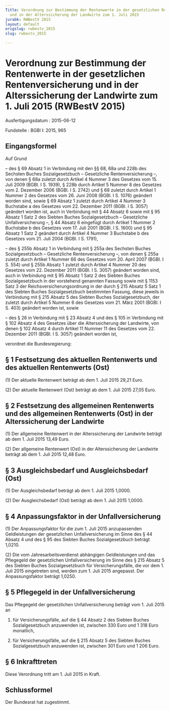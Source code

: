 ```yaml
---
Title: Verordnung zur Bestimmung der Rentenwerte in der gesetzlichen Rentenversicherung
  und in der Alterssicherung der Landwirte zum 1. Juli 2015
jurabk: RWBestV 2015
layout: default
origslug: rwbestv_2015
slug: rwbestv_2015

---
```


# Verordnung zur Bestimmung der Rentenwerte in der gesetzlichen Rentenversicherung und in der Alterssicherung der Landwirte zum 1. Juli 2015 (RWBestV 2015)

Ausfertigungsdatum
:   2015-06-12

Fundstelle
:   BGBl I: 2015, 965


## Eingangsformel

Auf Grund

–   des § 69 Absatz 1 in Verbindung mit den §§ 68, 68a und 228b des
    Sechsten Buches Sozialgesetzbuch – Gesetzliche Rentenversicherung –,
    von denen § 68a zuletzt durch Artikel 4 Nummer 3 des Gesetzes vom 15.
    Juli 2009 (BGBl. I S. 1939), § 228b durch Artikel 5 Nummer 8 des
    Gesetzes vom 2. Dezember 2006 (BGBl. I S. 2742) und § 68 zuletzt durch
    Artikel 1 Nummer 2 des Gesetzes vom 26. Juni 2008 (BGBl. I S. 1076)
    geändert worden sind, sowie § 69 Absatz 1 zuletzt durch Artikel 4
    Nummer 3 Buchstabe a des Gesetzes vom 22. Dezember 2011 (BGBl. I S.
    3057) geändert worden ist, auch in Verbindung mit § 44 Absatz 6 sowie
    mit § 95 Absatz 1 Satz 2 des Siebten Buches Sozialgesetzbuch –
    Gesetzliche Unfallversicherung –, § 44 Absatz 6 eingefügt durch
    Artikel 1 Nummer 2 Buchstabe b des Gesetzes vom 17. Juli 2001 (BGBl. I
    S. 1600) und § 95 Absatz 1 Satz 2 geändert durch Artikel 4 Nummer 3
    Buchstabe b des Gesetzes vom 21. Juli 2004 (BGBl. I S. 1791),


–   des § 255b Absatz 1 in Verbindung mit § 255a des Sechsten Buches
    Sozialgesetzbuch – Gesetzliche Rentenversicherung –, von denen § 255a
    zuletzt durch Artikel 1 Nummer 66 des Gesetzes vom 20. April 2007
    (BGBl. I S. 554) und § 255b Absatz 1 zuletzt durch Artikel 4 Nummer 20
    des Gesetzes vom 22. Dezember 2011 (BGBl. I S. 3057) geändert worden
    sind, auch in Verbindung mit § 95 Absatz 1 Satz 2 des Siebten Buches
    Sozialgesetzbuch in der vorstehend genannten Fassung sowie mit § 1153
    Satz 3 der Reichsversicherungsordnung in der durch § 215 Absatz 5 Satz
    1 des Siebten Buches Sozialgesetzbuch bestimmten Fassung, diese
    jeweils in Verbindung mit § 215 Absatz 5 des Siebten Buches
    Sozialgesetzbuch, der zuletzt durch Artikel 5 Nummer 6 des Gesetzes
    vom 21. März 2001 (BGBl. I S. 403) geändert worden ist, sowie


–   des § 26 in Verbindung mit § 23 Absatz 4 und des § 105 in Verbindung
    mit § 102 Absatz 4 des Gesetzes über die Alterssicherung der
    Landwirte, von denen § 102 Absatz 4 durch Artikel 11 Nummer 11 des
    Gesetzes vom 22. Dezember 2011 (BGBl. I S. 3057) geändert worden ist,



verordnet die Bundesregierung:


## § 1 Festsetzung des aktuellen Rentenwerts und des aktuellen Rentenwerts (Ost)

(1) Der aktuelle Rentenwert beträgt ab dem 1. Juli 2015 29,21 Euro.

(2) Der aktuelle Rentenwert (Ost) beträgt ab dem 1. Juli 2015 27,05
Euro.


## § 2 Festsetzung des allgemeinen Rentenwerts und des allgemeinen Rentenwerts (Ost) in der Alterssicherung der Landwirte

(1) Der allgemeine Rentenwert in der Alterssicherung der Landwirte
beträgt ab dem 1. Juli 2015 13,49 Euro.

(2) Der allgemeine Rentenwert (Ost) in der Alterssicherung der
Landwirte beträgt ab dem 1. Juli 2015 12,48 Euro.


## § 3 Ausgleichsbedarf und Ausgleichsbedarf (Ost)

(1) Der Ausgleichsbedarf beträgt ab dem 1. Juli 2015 1,0000.

(2) Der Ausgleichsbedarf (Ost) beträgt ab dem 1. Juli 2015 1,0000.


## § 4 Anpassungsfaktor in der Unfallversicherung

(1) Der Anpassungsfaktor für die zum 1. Juli 2015 anzupassenden
Geldleistungen der gesetzlichen Unfallversicherung im Sinne des § 44
Absatz 4 und des § 95 des Siebten Buches Sozialgesetzbuch beträgt
1,0210.

(2) Die vom Jahresarbeitsverdienst abhängigen Geldleistungen und das
Pflegegeld der gesetzlichen Unfallversicherung im Sinne des § 215
Absatz 5 des Siebten Buches Sozialgesetzbuch für Versicherungsfälle,
die vor dem 1. Juli 2015 eingetreten sind, werden zum 1. Juli 2015
angepasst. Der Anpassungsfaktor beträgt 1,0250.


## § 5 Pflegegeld in der Unfallversicherung

Das Pflegegeld der gesetzlichen Unfallversicherung beträgt vom 1. Juli
2015 an

1.  für Versicherungsfälle, auf die § 44 Absatz 2 des Siebten Buches
    Sozialgesetzbuch anzuwenden ist, zwischen 330 Euro und 1 318 Euro
    monatlich,


2.  für Versicherungsfälle, auf die § 215 Absatz 5 des Siebten Buches
    Sozialgesetzbuch anzuwenden ist, zwischen 301 Euro und 1 206 Euro.





## § 6 Inkrafttreten

Diese Verordnung tritt am 1. Juli 2015 in Kraft.


## Schlussformel

Der Bundesrat hat zugestimmt.

